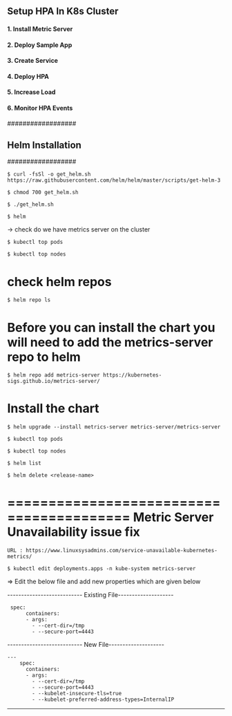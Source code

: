 ## Setup HPA In K8s Cluster
#### 1. Install Metric Server
#### 2. Deploy Sample App
#### 3. Create Service
#### 4. Deploy HPA
#### 5. Increase Load
#### 6. Monitor HPA Events


##################
## Helm Installation
##################
```
$ curl -fsSl -o get_helm.sh https://raw.githubusercontent.com/helm/helm/master/scripts/get-helm-3
```

```
$ chmod 700 get_helm.sh
```
```
$ ./get_helm.sh
```
```
$ helm
```
-> check do we have metrics server on the cluster

```
$ kubectl top pods
```

```
$ kubectl top nodes
```


# check helm repos 
```
$ helm repo ls
```


# Before you can install the chart you will need to add the metrics-server repo to helm
```
$ helm repo add metrics-server https://kubernetes-sigs.github.io/metrics-server/
```
# Install the chart

```
$ helm upgrade --install metrics-server metrics-server/metrics-server
```

```
$ kubectl top pods
```
```
$ kubectl top nodes
```
```
$ helm list
```
```
$ helm delete <release-name>
```


=========================================
Metric Server Unavailability issue fix
=========================================

```
URL : https://www.linuxsysadmins.com/service-unavailable-kubernetes-metrics/
```


```
$ kubectl edit deployments.apps -n kube-system metrics-server 
```
=> Edit the below file and add  new properties which are given below

--------------------------- Existing File--------------------
```
 spec:
      containers:
      - args:
        - --cert-dir=/tmp
        - --secure-port=4443
```

--------------------------- New File--------------------
```
---
    spec:
      containers:
      - args:
        - --cert-dir=/tmp
        - --secure-port=4443
        - --kubelet-insecure-tls=true
        - --kubelet-preferred-address-types=InternalIP
```
------------------------------------------------------------------

